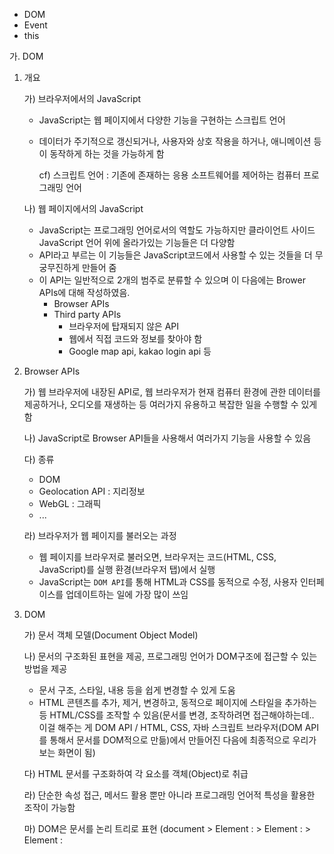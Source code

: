 * DOM
* Event
* this



가. DOM

1. 개요

   가) 브라우저에서의 JavaScript

   * JavaScript는 웹 페이지에서 다양한 기능을 구현하는 스크립트 언어

   * 데이터가 주기적으로 갱신되거나, 사용자와 상호 작용을 하거나, 애니메이션 등이 동작하게 하는 것을 가능하게 함

     cf) 스크립트 언어 : 기존에 존재하는 응용 소프트웨어를 제어하는 컴퓨터 프로그래밍 언어

   나) 웹 페이지에서의 JavaScript

   * JavaScript는 프로그래밍 언어로서의 역할도 가능하지만 클라이언트 사이드 JavaScript 언어 위에 올라가있는 기능들은 더 다양함
   * API라고 부르는 이 기능들은 JavaScript코드에서 사용할 수 있는 것들을 더 무궁무진하게 만들어 줌
   * 이 API는 일반적으로 2개의 범주로 분류할 수 있으며 이 다음에는 Brower APIs에 대해 작성하였음.
     * Browser APIs
     * Third party APIs
       * 브라우저에 탑재되지 않은 API
       * 웹에서 직접 코드와 정보를 찾아야 함
       * Google map api, kakao login api 등

2. Browser APIs 

   가) 웹 브라우저에 내장된 API로, 웹 브라우저가 현재 컴퓨터 환경에 관한 데이터를 제공하거나, 오디오를 재생하는 등 여러가지 유용하고 복잡한 일을 수행할 수 있게 함

   나) JavaScript로 Browser API들을 사용해서 여러가지 기능을 사용할 수 있음

   다) 종류

   * DOM
   * Geolocation API : 지리정보
   * WebGL : 그래픽
   * ...

   라) 브라우저가 웹 페이지를 불러오는 과정

   * 웹 페이지를 브라우저로 불러오면, 브라우저는 코드(HTML, CSS, JavaScript)를 실행 환경(브라우저 탭)에서 실행
   * JavaScript는 `DOM API`를 통해 HTML과 CSS를 동적으로 수정, 사용자 인터페이스를 업데이트하는 일에 가장 많이 쓰임

3. DOM

   가) 문서 객체 모델(Document Object Model)

   나) 문서의 구조화된 표현을 제공, 프로그래밍 언어가 DOM구조에 접근할 수 있는 방법을 제공

   * 문서 구조, 스타일, 내용 등을 쉽게 변경할 수 있게 도움
   * HTML 콘텐츠를 추가, 제거, 변경하고, 동적으로 페이지에 스타일을 추가하는 등 HTML/CSS를 조작할 수 있음(문서를 변경, 조작하려면 접근해야하는데.. 이걸 해주는 게 DOM API / HTML, CSS, 자바 스크립트 브라우저(DOM API를 통해서 문서를 DOM적으로 만듦)에서 만들어진 다음에 최종적으로 우리가 보는 화면이 됨)

   다) HTML 문서를 구조화하여 각 요소를 객체(Object)로 취급

   라) 단순한 속성 접근, 메서드 활용 뿐만 아니라 프로그래밍 언어적 특성을 활용한 조작이 가능함

   마) DOM은 문서를 논리 트리로 표현 (document > Element : <html> > Element : <head> > Element : <title> > Text: "My title")

   바) DOM 메서드를 사용하면 프로그래밍적으로 트리에 접근할 수 있고 이를 통해 문서의 구조, 스타일, 컨텐츠를 변경할 수 있음

   사) 웹 페이지는 일종의 문서

   아) 이 문서는 웹 브라우저를 통해 그 내용이 해석되어 웹 브라우저 화면에 나타나거나 HTML 코드 자체로 나타나기도 함

   자) DOM은 동일한 문서를 표현하고, 저장하고, 조작하는 방법을 제공

   차) DOM은 웹 페이지의 객체 지향 표현이며, JavaScript와 같은 스크립트 언어를 이용해 DOM을 수정할 수 있음

   카) 브라우저가 기본적으로 제공하는 API : DOM (모든 웹 브라우저는 스크립트 언어가 손쉽게 웹 페이지의 요소에 접근할 수 있도록 만들기 위해 DOM 구조를 항상 사용)

   타) 우리는 "DOM의 주요 객체"들을 활용하여 문서를 조작하거나 특정 요소들을 얻을 수 있음

4. DOM의 주요 객체

   가) window

   * DOM을 표현하는 창(창 전체를 의미하는게 윈도우)

   * 가장 최상위 객체(작성 시 생략 가능)

   * 탭 기능이 있는 브라우저에서는 각각의 탭을 각각의 window 객체로 나타냄 

     ```markdown
     * 새 탭 열기
     window.open()
     
     * 인쇄 대화 상자 표시
     window.print()
     
     * 경고 대화 상자 표시
     window.alert()
     ```

   나) document

   * window보다는 하위

   * 브라우저가 불러온 웹 페이지

   * 페이지 컨텐츠의 진입점 역할을 하며, <body> 등과 같은 수많은 다른 요소들을 포함하고 있음

     ```markdown
     * 현재 문서의 제목(HTML의 <title> 값)
     document.title 
     '새 탭'
     
     * 제목 수정하기
     document.title = 'JavaScript'
     'JavaScript'
     document 객체에서 title 메서드를 활용해 title 태그를 바꿔준다.
     
     * cf) document는 window의 속성이다.
     document
     #document
     
     window.document (위와 같은 결과)
     #document
     ```

     cf) 파싱(Parsing)

     * 구문 분석, 해석
     * 브라우저가 문자열을 해석하여 DOM Tree로 만드는 과정
     * PARSE → STYLE → LAYOUT

   다) navigator, location, history, screen 등

5. DOM 조작 (DOM API를 통해서 DOM 조작)

   가) 개요

   * Document가 제공하는 기능을 사용해 웹 페이지 문서 조작하기
   * DOM 조작 순서!!
     * 선택 
     * 조작
       * 생성, 추가, 삭제 등

   나) 선택 관련 메서드

   * document.querySelectot(selector) : 단일 선택 (중요한 건 객체 하나 찾는다.)
     * 제공한 선택자와 일치하는 element 한 개 선택
     * 제공한 CSS selector를 만족하는 첫 번째 element 객체를 반환(없다면 null 반환)
   * document.querySelectorAll(selector) : 여러 개 선택
     * 제공한 선택자와 일치하는 “여러 element“를 선택
     * 매칭 할 하나 이상의 셀렉터를 포함하는 유효한 CSS selector를 인자(문자열)로 받음
     * 제공할 CSS selector를 만족하는 NodeList를 반환

   다) 조작 관련 메서드(생성)

   * document.createElement(tagName) : 태그를 만드는 거
     * 작성한 tagName의 HTML요소를 생성하여 “반환”

   라) 조작 관련 메서드(입력)

   * Node.innerText : 태그 안에 내용 쓰는 거
     * Node 객체와 그 자손의 텍스트 컨텐츠(DOMString)를 표현(해당 요소 내부의 raw text)
     * 사람이 읽을 수 있는 요소만 남김
     * 즉, 줄 바꿈을 인식하고 숨겨진 내용을 무시하는 등 최종적으로 스타일링이 적용된 모습으로 표현됨

   마) 조작 관련 메서드(추가)

   * Node.appendChild() : 배치. 누군가의 자식에 넣어줘야 함 왜? 우리는 dom구조로 되어있어서 어딘가의 하위 자식으로 넣어줘야 해. html은 다 그런 구조로 되어 있음.
     * 한 Node를 특정 부모 Node의 자식 NodeList 중 “마지막 자식”으로 삽입
     * 한번에 오직 하나의 Node만 추가할 수 있음
     * 추가된 Node 객체를 “반환”
     * 만약 주어진 Node가 이미 문서에 존재하는 다른 Node를 참조한다면 현재 위치에서 새로운 위치로 이동

   바) 조작 관련 메서드(제거)

   * Node.removeChild()
     * DOM에서 자식 Node를 제거
     * 제거된 Node를 반환

   사) 조작 관련 메서드(속성 조회 및 설정)

   * Element.getAttribute(attributeName) : 속성 얻을 때
     * 해당 요소의 지정된 값(문자열)을 반환
     * 인자(attributeName)는 값을 얻고자 하는 속성의 이름
   * Element.setAttribute(name, value) : 속성 넣어주는 것(name과 value) 
     * 지정된 요소의 값을 설정
     * 속성이 이미 존재하면 값 갱신, 존재하지 않으면 지정된 이름과 값으로 새 속성을 추가

나. Event

1. 개요

   가) Event란 프로그래밍하고 있는 시스템에서 일어나는 사건(action) 혹은 발생(occurrence)으로, 각 이벤트에 대해 조작할 수 있도록 특정 시점을 시스템이 알려주는 것

   * 버튼을 클릭한다면 클릭에 대해 이벤트가 발생하고 우리는 이벤트를 통해 클릭이라는 사건에 대한 결과를 응답받거나, 조작을 할 수 있음

   나) 클릭 말고도 웹에서는 각양각색의 Event가 존재(키보드 키 입력, 브라우저 닫기, 데이터 제출, 텍스트 복사 등)

2. Event object

   가) 네트워크 활동이나 사용자와의 상호작용 같은 사건의 발생을 알리기 위한 객체

   나) Event 발생

   * 마우스를 클릭하거나 키보드를 누르는 등 사용자 행동으로 발생할 수도 있고
   * 특정 메서드를 호출하여 프로그래밍적으로도 만들어 낼 수 있음

   다) DOM 요소는 Event를 받고(”수신”)

   라) 받은 Event를 “처리”할 수 있음

   * Event 처리는 주로 addEventListener()라는 Event처리기(Event handler)를 다양한 html요소에 "부착"해서 처리함

   마) Event handler - addEventListener()

   ```markdown
   “EventTarget”.addEventListener(”type”, “listener”)
   “대상”에 “특정 Event”가 발생하면, “할 일”을 등록하자
   ```

   * EventTarget.addEventListener(type, listener[, options])
     * 지정한 Event가 대상에 전달될 때마다 호출할 함수를 설정
     *  Event를 지원하는 모든 객체(Element, Document, Window 등)를 대상(EventTarget)으로 지정 가능
     * type
       * 반응할 Event유형을 나타내는 대소문자 구분 문자열
       * 대표 이벤트 : input, click, submit (mdn 확인)
     * listener
       * 지정된 타입의 Event를 수신할 객체
       * 콜백함수여야함
       * 콜백 함수는 발생한 Event의 데이터를 가진 Event객체를 유일한 매개변수로 받음
   * 정리
     * ~하면 ~한다.
       * 클릭하면, 경고창을 띄운다.
       * 특정 Event가 발생하면, 할 일(콜백 함수)을 등록한다.

   바) Event 취소

   * event.preventDefault()
     * 현재 Event의 기본 동작을 중단
     * HTML 요소의 기본 동작을 작동하지 않게 막음
     * HTML 요소의 기본 동작 예시
       * a 태그 : 클릭 시 특정 주소로 이동
       * form 태그 : form 데이터 전송

다. this (vue.js 할 때 필요)

1. 어떠한 object를 가리키는 키워드 (어딘가를 가리킬 때 필요)

   가) java에서의 this와 python에서의 self는 인스턴스 자기자신을 가리킴)

2. JavaScript의 함수는 호출될 때 this를 암묵적으로 전달 받음

3. JavaScript에서의 this는 일반적인 프로그래밍 언어에서의 this와 조금 다르게 동작

4. JavaScript는 해당 `함수 호출 방식`에 따라 this에 바인딩 되는 객체가 달라짐

5. 즉, 함수를 선언할 때 this에 객체가 결정되는 것이 아니고, 함수를 호출할 때 `함수가 어떻게 호출 되었는지에 따라 동적으로 결정`됨

6. this INDEX

   가) 전역 문맥에서의 this

   * 브라우저의 전역 객체인 window를 가리킴
     * 전역객체는 모든 객체의 유일한 최상위 객체를 의미
     * console.log(this) // window
   * node.js는 global로 출력

   나) 함수 문맥에서의 this : `함수 호출 방법에 의해 결정`됨

   * 단순 호출

     * 전역 객체를 가리킴

     * 전역은 브라우저에서는 window, Node.js는 global을 의미함

       ```markdown
       const myFunc = function () {
       	console.log(this)
       }
       
       // 브라우저
       myFunc() // window
       
       // Node.js
       myFunc() // global
       ```

   * Method (객체의 메서드로서)

     * 메서드로 선언하고 호출한다면, 객체의 메서드이므로 해당 객체가 바인딩

       ```markdown
       const myObj = {
       	data: 1,
       	myFunc() {
       		console.log(this) // myObj
       		console.log(this.data) // 1
       	}
       }
       
       myObj.myFunc() // myObj
       ```

   * Nested

     * Function 키워드

       * forEach의 콜백 함수에서의 this가 메서드의 객체를 가리키지 못하고 전역 객체 window를 가리킴

       * 단순 호출 방식으로 사용되었기 때문

       * 이를 해결하기 위해 등장한 함수 표현식이 바로 "화살표 함수"

         ```markdown
         const myObj = {
         	numbers: [1],
         	myFunc() {
         		console.log(this) // myObj
         		this.numbers.forEach(function (number) {
         			console.log(number) // 1
         			console.log(this) // window 가 나옴!
         			// this가 왜 window? 호출 방식에 의해 결정된다. 함수 호출 중 메서드 호출이 아니라 단순 호출은 전역 객체를 가리킴. 아주 단순히 "방식"에 따라서 결정됨 => 이걸 해결하려고 나온게 화살표 함수!
         		})
         	}
         }
         
         myObj.myFunc()
         ```

     * 화살표 함수

       * 이전에 일반 function 키워드와 달리 메서드의 객체를 잘 가리킴

       * 화살표 함수에서 this는 자신을 감싼 정적 범위

       * 자동으로 한 단계 상위의 scope의 context를 바인딩

       * 화살표 함수로만 바꿔도 정상적으로 객체를 가리킴, Nested 함수에서 this를 쓴다면 화살표 함수를 써야 함

         ```markdown
         const myObj = {
         	numbers: [1],
         	myFunc() {
         		console.log(this) // myObj
         		this.numbers.forEach((number) => {
         			console.log(number) // 1
         			console.log(this) // myObj
         		})
         	}
         }
         
         myObj.myFunc()
         ```

       * 화살표 함수는 호출의 위치와 상관없이 상위 스코프를 가리킴(Lexical scope this)

       * Lexical scope

         * 함수를 어디서 호출하는지가 아니라 `어디에 선언`하였는지에 따라 결정
         * Static scope라고도 하며 대부분의 프로그래밍 언어에서 따르는 방식

       * 따라서 함수 내의 함수 상황에서 화살표 함수를 쓰는 것을 권장!!!

       * this와 addEventListener

         * 하지만..
         * addEventListener에서의 콜백 함수는 특별하게 function 키워드의 경우, addEventListener를 호출한 대상을 (event.target) 뜻함
         * 반면 화살표 함수의 경우 상위 스코프를 지칭하기 때문에 window 객체가 바인딩 됨 btn이 
         * 결론 : "addEventListener의 콜백 함수는 function키워드를 사용하기"
         * 시험문제 : this가 가리키는 것은?!

7. this 정리

   가) this가 런타임(호출되는 순간에 결정되는 것)에 결정되면 장점도 있고 단점도 있음

   나) 함수(메서드)를 하나만 만들어서 여러 객체에서 재사용할 수 있다.

   다) 이런 유연함이 실수로 이어질 수 있다는 것은 단점

   라) this가 좋은지 나쁜지는 우리가 판단할 문제가 아니다.

   마) 개발자는 this의 동작 방식을 충분히 이해하고 장점을 취하면서 실수를 피하는 데만 집중하면 됨